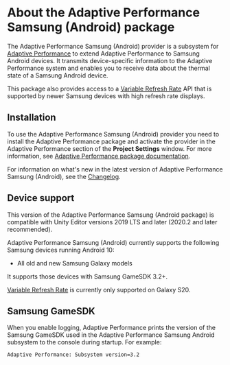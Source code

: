 # About the Adaptive Performance Samsung (Android) package

The Adaptive Performance Samsung (Android) provider is a subsystem for [Adaptive Performance](https://docs.unity3d.com/Packages/com.unity.adaptiveperformance@latest/index.html) to extend Adaptive Performance to Samsung Android devices. It transmits device-specific information to the Adaptive Performance system and enables you to receive data about the thermal state of a Samsung Android device.

This package also provides access to a [Variable Refresh Rate](vrr.md) API that is supported by newer Samsung devices with high refresh rate displays.

## Installation

To use the Adaptive Performance Samsung (Android) provider you need to install the Adaptive Performance package and activate the provider in the Adaptive Performance section of the **Project Settings** window. For more information, see [Adaptive Performance package documentation](https://docs.unity3d.com/Packages/com.unity.adaptiveperformance@latest/index.html).

For information on what's new in the latest version of Adaptive Performance Samsung (Android), see the [Changelog](../changelog/CHANGELOG.html).

## Device support

This version of the Adaptive Performance Samsung (Android package) is compatible with Unity Editor versions 2019 LTS and later (2020.2 and later recommended).


Adaptive Performance Samsung (Android) currently supports the following Samsung devices running Android 10:

* All old and new Samsung Galaxy models

It supports those devices with Samsung GameSDK 3.2+.

[Variable Refresh Rate](vrr.md) is currently only supported on Galaxy S20.

## Samsung GameSDK

When you enable logging, Adaptive Performance prints the version of the Samsung GameSDK used in the Adaptive Performance Samsung Android subsystem to the console during startup. For example:

```
Adaptive Performance: Subsystem version=3.2
```
